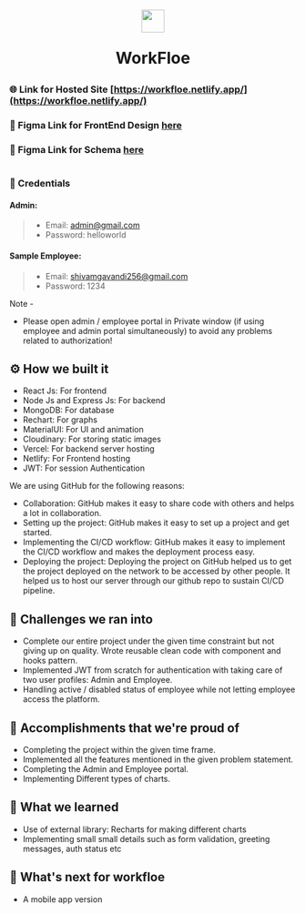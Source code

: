  <h1 align="center">
 <img style="margin:0 auto; width:40px; height:40px" src="https://user-images.githubusercontent.com/73652194/194885126-4eaa461b-3a23-4a45-940f-d60ca7541b3a.png">
  
 WorkFloe
</h1>

### 🌐 Link for Hosted Site [https://workfloe.netlify.app/](https://workfloe.netlify.app/)
### 🎨 Figma Link for FrontEnd Design [here](https://www.figma.com/file/G9LKJ3vcvzNN4AA4BNKalU/FLIPR-HACKATHON?node-id=0%3A1)
### 📝 Figma Link for Schema [here](https://www.figma.com/file/dmJDxcGhDkajYb2I616Plz/FLIPR-Schema-Design)
<h1></h1>

### 🔑 Credentials

#### Admin:
> - Email: admin@gmail.com
> - Password: helloworld
 

#### Sample Employee:
> - Email: shivamgavandi256@gmail.com
> - Password: 1234
 
 Note - 
 * Please open admin / employee portal in Private window (if using employee and admin portal simultaneously) to avoid any problems related to authorization!

## ⚙️ How we built it

- React Js: For frontend
- Node Js and Express Js: For backend
- MongoDB: For database
- Rechart: For graphs
- MaterialUI: For UI and animation
- Cloudinary: For storing static images
- Vercel: For backend server hosting
- Netlify: For Frontend hosting
- JWT: For session Authentication


We are using GitHub for the following reasons:

- Collaboration: GitHub makes it easy to share code with others and helps a lot in collaboration.
- Setting up the project: GitHub makes it easy to set up a project and get started.
- Implementing the CI/CD workflow: GitHub makes it easy to implement the CI/CD workflow and makes the deployment process easy.
- Deploying the project: Deploying the project on GitHub helped us to get the project deployed on the network to be accessed by other people. It helped us to host our server through our github repo to sustain CI/CD pipeline.

## 🧠 Challenges we ran into

- Complete our entire project under the given time constraint but not giving up on quality. Wrote reusable clean code with component and hooks pattern.
- Implemented JWT from scratch for authentication with taking care of two user profiles: Admin and Employee.
- Handling active / disabled status of employee while not letting employee access the platform.

## 🏅 Accomplishments that we're proud of

- Completing the project within the given time frame.
- Implemented all the features mentioned in the given problem statement.
- Completing the Admin and Employee portal.
- Implementing Different types of charts.

## 📖 What we learned

- Use of external library: Recharts for making different charts
- Implementing small small details such as form validation, greeting messages, auth status etc

## 🚀 What's next for workfloe

- A mobile app version

